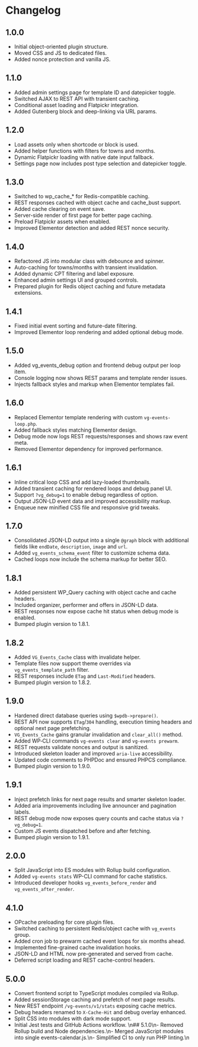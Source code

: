 # Changelog

## 1.0.0
- Initial object-oriented plugin structure.
- Moved CSS and JS to dedicated files.
- Added nonce protection and vanilla JS.

## 1.1.0
- Added admin settings page for template ID and datepicker toggle.
- Switched AJAX to REST API with transient caching.
- Conditional asset loading and Flatpickr integration.
- Added Gutenberg block and deep-linking via URL params.

## 1.2.0
- Load assets only when shortcode or block is used.
- Added helper functions with filters for towns and months.
- Dynamic Flatpickr loading with native date input fallback.
- Settings page now includes post type selection and datepicker toggle.

## 1.3.0
- Switched to wp_cache_* for Redis-compatible caching.
- REST responses cached with object cache and cache_bust support.
- Added cache clearing on event save.
- Server-side render of first page for better page caching.
- Preload Flatpickr assets when enabled.
- Improved Elementor detection and added REST nonce security.

## 1.4.0
- Refactored JS into modular class with debounce and spinner.
- Auto-caching for towns/months with transient invalidation.
- Added dynamic CPT filtering and label exposure.
- Enhanced admin settings UI and grouped controls.
- Prepared plugin for Redis object caching and future metadata extensions.

## 1.4.1
- Fixed initial event sorting and future-date filtering.
- Improved Elementor loop rendering and added optional debug mode.

## 1.5.0
- Added vg_events_debug option and frontend debug output per loop item.
- Console logging now shows REST params and template render issues.
- Injects fallback styles and markup when Elementor templates fail.

## 1.6.0
- Replaced Elementor template rendering with custom `vg-events-loop.php`.
- Added fallback styles matching Elementor design.
- Debug mode now logs REST requests/responses and shows raw event meta.
- Removed Elementor dependency for improved performance.

## 1.6.1
- Inline critical loop CSS and add lazy-loaded thumbnails.
- Added transient caching for rendered loops and debug panel UI.
- Support `?vg_debug=1` to enable debug regardless of option.
- Output JSON-LD event data and improved accessibility markup.
- Enqueue new minified CSS file and responsive grid tweaks.

## 1.7.0
- Consolidated JSON-LD output into a single `@graph` block with additional
  fields like `endDate`, `description`, `image` and `url`.
- Added `vg_events_schema_event` filter to customize schema data.
- Cached loops now include the schema markup for better SEO.

## 1.8.1
- Added persistent WP_Query caching with object cache and cache headers.
- Included organizer, performer and offers in JSON-LD data.
- REST responses now expose cache hit status when debug mode is enabled.
- Bumped plugin version to 1.8.1.

## 1.8.2
- Added `VG_Events_Cache` class with invalidate helper.
- Template files now support theme overrides via `vg_events_template_path` filter.
- REST responses include `ETag` and `Last-Modified` headers.
- Bumped plugin version to 1.8.2.

## 1.9.0
- Hardened direct database queries using `$wpdb->prepare()`.
- REST API now supports `ETag`/`304` handling, execution timing headers and optional next page prefetching.
- `VG_Events_Cache` gains granular invalidation and `clear_all()` method.
- Added WP‑CLI commands `vg-events clear` and `vg-events prewarm`.
- REST requests validate nonces and output is sanitized.
- Introduced skeleton loader and improved `aria-live` accessibility.
- Updated code comments to PHPDoc and ensured PHPCS compliance.
- Bumped plugin version to 1.9.0.

## 1.9.1
- Inject prefetch links for next page results and smarter skeleton loader.
- Added aria improvements including live announcer and pagination labels.
- REST debug mode now exposes query counts and cache status via `?vg_debug=1`.
- Custom JS events dispatched before and after fetching.
- Bumped plugin version to 1.9.1.

## 2.0.0
- Split JavaScript into ES modules with Rollup build configuration.
- Added `vg-events stats` WP-CLI command for cache statistics.
- Introduced developer hooks `vg_events_before_render` and `vg_events_after_render`.

## 4.1.0
- OPcache preloading for core plugin files.
- Switched caching to persistent Redis/object cache with `vg_events` group.
- Added cron job to prewarm cached event loops for six months ahead.
- Implemented fine-grained cache invalidation hooks.
- JSON-LD and HTML now pre-generated and served from cache.
- Deferred script loading and REST cache-control headers.

## 5.0.0
- Convert frontend script to TypeScript modules compiled via Rollup.
- Added sessionStorage caching and prefetch of next page results.
- New REST endpoint `/vg-events/v1/stats` exposing cache metrics.
- Debug headers renamed to `X-Cache-Hit` and debug overlay enhanced.
- Split CSS into modules with dark mode support.
- Initial Jest tests and GitHub Actions workflow.
\n## 5.1.0\n- Removed Rollup build and Node dependencies.\n- Merged JavaScript modules into single events-calendar.js.\n- Simplified CI to only run PHP linting.\n
